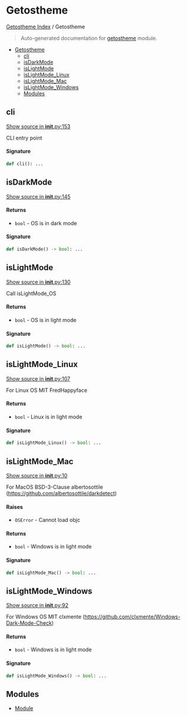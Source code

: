 # Getostheme

[Getostheme Index](../README.md#getostheme-index) /
Getostheme

> Auto-generated documentation for [getostheme](../../../getostheme/__init__.py) module.

- [Getostheme](#getostheme)
  - [cli](#cli)
  - [isDarkMode](#isdarkmode)
  - [isLightMode](#islightmode)
  - [isLightMode_Linux](#islightmode_linux)
  - [isLightMode_Mac](#islightmode_mac)
  - [isLightMode_Windows](#islightmode_windows)
  - [Modules](#modules)

## cli

[Show source in __init__.py:153](../../../getostheme/__init__.py#L153)

CLI entry point

#### Signature

```python
def cli(): ...
```



## isDarkMode

[Show source in __init__.py:145](../../../getostheme/__init__.py#L145)

#### Returns

- `bool` - OS is in dark mode

#### Signature

```python
def isDarkMode() -> bool: ...
```



## isLightMode

[Show source in __init__.py:130](../../../getostheme/__init__.py#L130)

Call isLightMode_OS

#### Returns

- `bool` - OS is in light mode

#### Signature

```python
def isLightMode() -> bool: ...
```



## isLightMode_Linux

[Show source in __init__.py:107](../../../getostheme/__init__.py#L107)

For Linux OS MIT FredHappyface

#### Returns

- `bool` - Linux is in light mode

#### Signature

```python
def isLightMode_Linux() -> bool: ...
```



## isLightMode_Mac

[Show source in __init__.py:10](../../../getostheme/__init__.py#L10)

For MacOS BSD-3-Clause albertosottile
(https://github.com/albertosottile/darkdetect)

#### Raises

- `OSError` - Cannot load objc

#### Returns

- `bool` - Windows is in light mode

#### Signature

```python
def isLightMode_Mac() -> bool: ...
```



## isLightMode_Windows

[Show source in __init__.py:92](../../../getostheme/__init__.py#L92)

For Windows OS MIT clxmente
(https://github.com/clxmente/Windows-Dark-Mode-Check)

#### Returns

- `bool` - Windows is in light mode

#### Signature

```python
def isLightMode_Windows() -> bool: ...
```



## Modules

- [Module](./module.md)